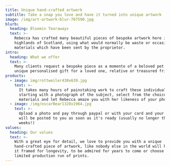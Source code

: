 ```yaml
---
title: Unique hand-crafted artwork
subtitle: Take a snap you love and have it turned into unique artwork
image: /img/art-artwork-blur-707590.jpg
blurb:
  heading: Bloomin Tearaways
  text: >-
    Rebecca has crafted many beautiful pieces of bespoke artwork here in the
    highlands of Scotland, using what would normally be waste or occasionally
    materials which have been sent by the proprietor.
intro:
  heading: What we offer
  text: >-
    Many clients request a bespoke piece as a momento of a beloved pet or for a
    unique personalised gift for a loved one, relative or treasured friend.
products:
  - image: img/rottweiler430x639.jpg
    text: >-
      It takes many hours of painstaking work to craft these individual pieces,
      starting with a photograph of the subject, select from the choice of
      materials and let Rebecca amaze you with her likeness of your photo.
  - image: /img/oscarBear1320x1964.jpg
    text: >-
      Upload a photo and pay through paypal or with your card and your artwork
      will be posted to you as soon as it's ready (usually no longer than x
      weeks!)
values:
  heading: Our values
  text: >-
    With a great eye for detail, we love to provide you with a unique
    hand-crafted piece of artwork, like nobody else in the world will have. Have
    it framed for longevity, to be admired for years to come or choose from our
    limited production run of prints.
---
```

